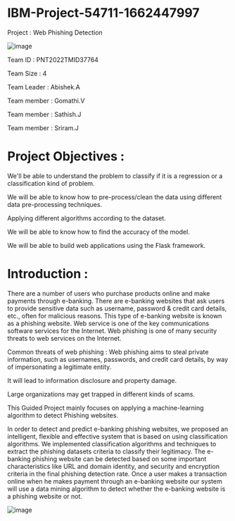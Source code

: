 # IBM-Project-54711-1662447997
Project : Web Phishing Detection

![image](https://user-images.githubusercontent.com/113506353/198610912-6ea5bc8a-8745-415a-a5a9-6de95ef60ec1.png)

Team ID : PNT2022TMID37764

Team Size : 4

Team Leader : Abishek.A

Team member : Gomathi.V

Team member : Sathish.J

Team member : Sriram.J
# Project Objectives :

We'll be able to understand the problem to classify if it is a regression or a classification kind of problem.

We will be able to know how to pre-process/clean the data using different data pre-processing techniques.

Applying different algorithms according to the dataset.

We will be able to know how to find the accuracy of the model.

We will be able to build web applications using the Flask framework.

# Introduction :
There are a number of users who purchase products online and make payments through e-banking. There are e-banking websites that ask users to provide sensitive data such as username, password & credit card details, etc., often for malicious reasons. This type of e-banking website is known as a phishing website. Web service is one of the key communications software services for the Internet. Web phishing is one of many security threats to web services on the Internet.

Common threats of web phishing :
Web phishing aims to steal private information, such as usernames, passwords, and credit card details, by way of impersonating a legitimate entity.

It will lead to information disclosure and property damage.

Large organizations may get trapped in different kinds of scams.

This Guided Project mainly focuses on applying a machine-learning algorithm to detect Phishing websites.

In order to detect and predict e-banking phishing websites, we proposed an intelligent, flexible and effective system that is based on using classification algorithms. We implemented classification algorithms and techniques to extract the phishing datasets criteria to classify their legitimacy. The e-banking phishing website can be detected based on some important characteristics like URL and domain identity, and security and encryption criteria in the final phishing detection rate. Once a user makes a transaction online when he makes payment through an e-banking website our system will use a data mining algorithm to detect whether the e-banking website is a phishing website or not.

![image](https://user-images.githubusercontent.com/113506353/198648454-ac55c438-de0c-4a3e-843c-826d116c3fbb.png)
